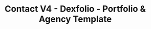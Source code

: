---
layout: "contact-4"
title: "Contact V4 - Dexfolio - Portfolio & Agency Template"
permalink: /contact-4/
group: "Contact"

############################ Breadcrumb ##################################
breadcrumb:
  title: "Contact Me"
  text: "Contact"

############################ Contact ##################################
email: "fusionlab.co@gmail.com"
phone_number: "(+99) 458-875-87"

############################ Sidebar ##################################
sidebar:
  title: "The standard chunk of Lorem Ipsum used"
  description: "There are many variations of passages of Lorem Ipsum available, but the majority have suffered alteration in some form, by injected humour, or randomised words which don't look even slightly believable."
  button:
    link: "/about"
    label: "Learn More"
---